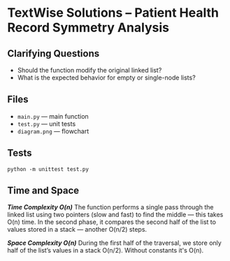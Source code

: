 # TextWise Solutions – Patient Health Record Symmetry Analysis

## Clarifying Questions

* Should the function modify the original linked list?
* What is the expected behavior for empty or single-node lists?

## Files

- `main.py` — main function
- `test.py` — unit tests
- `diagram.png` — flowchart

## Tests

```
python -m unittest test.py
```

## Time and Space 

***Time Complexity O(n)*** 
The function performs a single pass through the linked list using two pointers (slow and fast) to find the middle — this takes O(n) time.
In the second phase, it compares the second half of the list to values stored in a stack — another O(n/2) steps.

***Space Complexity O(n)*** 
During the first half of the traversal, we store only half of the list’s values in a stack O(n/2). Without constants it's O(n).

